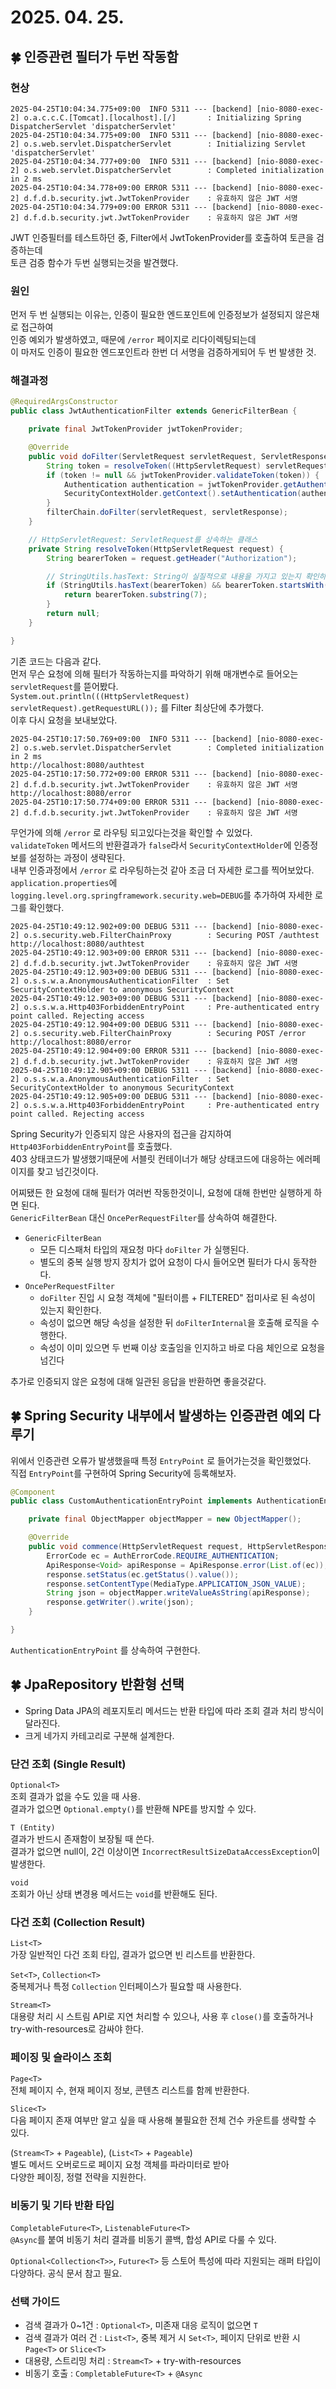 # 2025. 04. 25.

## 🍀 인증관련 필터가 두번 작동함
### 현상
```
2025-04-25T10:04:34.775+09:00  INFO 5311 --- [backend] [nio-8080-exec-2] o.a.c.c.C.[Tomcat].[localhost].[/]       : Initializing Spring DispatcherServlet 'dispatcherServlet'
2025-04-25T10:04:34.775+09:00  INFO 5311 --- [backend] [nio-8080-exec-2] o.s.web.servlet.DispatcherServlet        : Initializing Servlet 'dispatcherServlet'
2025-04-25T10:04:34.777+09:00  INFO 5311 --- [backend] [nio-8080-exec-2] o.s.web.servlet.DispatcherServlet        : Completed initialization in 2 ms
2025-04-25T10:04:34.778+09:00 ERROR 5311 --- [backend] [nio-8080-exec-2] d.f.d.b.security.jwt.JwtTokenProvider    : 유효하지 않은 JWT 서명
2025-04-25T10:04:34.779+09:00 ERROR 5311 --- [backend] [nio-8080-exec-2] d.f.d.b.security.jwt.JwtTokenProvider    : 유효하지 않은 JWT 서명
```
JWT 인증필터를 테스트하던 중, Filter에서 JwtTokenProvider를 호출하여 토큰을 검증하는데  
토큰 검증 함수가 두번 실행되는것을 발견했다.  

### 원인
먼저 두 번 실행되는 이유는, 인증이 필요한 엔드포인트에 인증정보가 설정되지 않은채로 접근하여  
인증 예외가 발생하였고, 때문에 `/error` 페이지로 리다이렉팅되는데  
이 마저도 인증이 필요한 엔드포인트라 한번 더 서명을 검증하게되어 두 번 발생한 것.

### 해결과정
```java
@RequiredArgsConstructor
public class JwtAuthenticationFilter extends GenericFilterBean {

    private final JwtTokenProvider jwtTokenProvider;

    @Override
    public void doFilter(ServletRequest servletRequest, ServletResponse servletResponse, FilterChain filterChain) throws IOException, ServletException {
        String token = resolveToken((HttpServletRequest) servletRequest);
        if (token != null && jwtTokenProvider.validateToken(token)) {
            Authentication authentication = jwtTokenProvider.getAuthentication(token);
            SecurityContextHolder.getContext().setAuthentication(authentication);
        }
        filterChain.doFilter(servletRequest, servletResponse);
    }

    // HttpServletRequest: ServletRequest를 상속하는 클래스
    private String resolveToken(HttpServletRequest request) {
        String bearerToken = request.getHeader("Authorization");

        // StringUtils.hasText: String이 실질적으로 내용을 가지고 있는지 확인하는 함수
        if (StringUtils.hasText(bearerToken) && bearerToken.startsWith("Bearer")) {
            return bearerToken.substring(7);
        }
        return null;
    }

}
```
기존 코드는 다음과 같다.  
먼저 무슨 요청에 의해 필터가 작동하는지를 파악하기 위해 매개변수로 들어오는 `servletRequest`를 뜯어봤다.  
`System.out.println(((HttpServletRequest) servletRequest).getRequestURL());` 를 Filter 최상단에 추가했다.  
이후 다시 요청을 보내보았다. 

```
2025-04-25T10:17:50.769+09:00  INFO 5311 --- [backend] [nio-8080-exec-2] o.s.web.servlet.DispatcherServlet        : Completed initialization in 2 ms
http://localhost:8080/authtest
2025-04-25T10:17:50.772+09:00 ERROR 5311 --- [backend] [nio-8080-exec-2] d.f.d.b.security.jwt.JwtTokenProvider    : 유효하지 않은 JWT 서명
http://localhost:8080/error
2025-04-25T10:17:50.774+09:00 ERROR 5311 --- [backend] [nio-8080-exec-2] d.f.d.b.security.jwt.JwtTokenProvider    : 유효하지 않은 JWT 서명
```
무언가에 의해 `/error` 로 라우팅 되고있다는것을 확인할 수 있었다.  
`validateToken` 메서드의 반환결과가 `false`라서 `SecurityContextHolder`에 인증정보를 설정하는 과정이 생략된다.  
내부 인증과정에서 `/error` 로 라우팅하는것 같아 조금 더 자세한 로그를 찍어보았다.  
`application.properties`에 `logging.level.org.springframework.security.web=DEBUG`를 추가하여 자세한 로그를 확인했다.  

```
2025-04-25T10:49:12.902+09:00 DEBUG 5311 --- [backend] [nio-8080-exec-2] o.s.security.web.FilterChainProxy        : Securing POST /authtest
http://localhost:8080/authtest
2025-04-25T10:49:12.903+09:00 ERROR 5311 --- [backend] [nio-8080-exec-2] d.f.d.b.security.jwt.JwtTokenProvider    : 유효하지 않은 JWT 서명
2025-04-25T10:49:12.903+09:00 DEBUG 5311 --- [backend] [nio-8080-exec-2] o.s.s.w.a.AnonymousAuthenticationFilter  : Set SecurityContextHolder to anonymous SecurityContext
2025-04-25T10:49:12.903+09:00 DEBUG 5311 --- [backend] [nio-8080-exec-2] o.s.s.w.a.Http403ForbiddenEntryPoint     : Pre-authenticated entry point called. Rejecting access
2025-04-25T10:49:12.904+09:00 DEBUG 5311 --- [backend] [nio-8080-exec-2] o.s.security.web.FilterChainProxy        : Securing POST /error
http://localhost:8080/error
2025-04-25T10:49:12.904+09:00 ERROR 5311 --- [backend] [nio-8080-exec-2] d.f.d.b.security.jwt.JwtTokenProvider    : 유효하지 않은 JWT 서명
2025-04-25T10:49:12.905+09:00 DEBUG 5311 --- [backend] [nio-8080-exec-2] o.s.s.w.a.AnonymousAuthenticationFilter  : Set SecurityContextHolder to anonymous SecurityContext
2025-04-25T10:49:12.905+09:00 DEBUG 5311 --- [backend] [nio-8080-exec-2] o.s.s.w.a.Http403ForbiddenEntryPoint     : Pre-authenticated entry point called. Rejecting access
```
Spring Security가 인증되지 않은 사용자의 접근을 감지하여 `Http403ForbiddenEntryPoint`를 호출했다.  
403 상태코드가 발생했기때문에 서블릿 컨테이너가 해당 상태코드에 대응하는 에러페이지를 찾고 넘긴것이다.

어찌됐든 한 요청에 대해 필터가 여러번 작동한것이니, 요청에 대해 한번만 실행하게 하면 된다.  
`GenericFilterBean` 대신 `OncePerRequestFilter`를 상속하여 해결한다.  
* `GenericFilterBean`
    * 모든 디스패처 타입의 재요청 마다 `doFilter` 가 실행된다.
    * 별도의 중복 실행 방지 장치가 없어 요청이 다시 들어오면 필터가 다시 동작한다.
* `OncePerRequestFilter`
    * `doFilter` 진입 시 요청 객체에 "필터이름 + FILTERED" 접미사로 된 속성이 있는지 확인한다.
    * 속성이 없으면 해당 속성을 설정한 뒤 `doFilterInternal`을 호출해 로직을 수행한다.
    * 속성이 이미 있으면 두 번째 이상 호출임을 인지하고 바로 다음 체인으로 요청을 넘긴다

추가로 인증되지 않은 요청에 대해 일관된 응답을 반환하면 좋을것같다.  

## 🍀 Spring Security 내부에서 발생하는 인증관련 예외 다루기
위에서 인증관련 오류가 발생했을때 특정 `EntryPoint` 로 들어가는것을 확인했었다.  
직접 `EntryPoint`를 구현하여 Spring Security에 등록해보자.  

```java
@Component
public class CustomAuthenticationEntryPoint implements AuthenticationEntryPoint {

    private final ObjectMapper objectMapper = new ObjectMapper();

    @Override
    public void commence(HttpServletRequest request, HttpServletResponse response, AuthenticationException authException) throws IOException, ServletException {
        ErrorCode ec = AuthErrorCode.REQUIRE_AUTHENTICATION;
        ApiResponse<Void> apiResponse = ApiResponse.error(List.of(ec));
        response.setStatus(ec.getStatus().value());
        response.setContentType(MediaType.APPLICATION_JSON_VALUE);
        String json = objectMapper.writeValueAsString(apiResponse);
        response.getWriter().write(json);
    }

}
```
`AuthenticationEntryPoint` 를 상속하여 구현한다.  


## 🍀 JpaRepository 반환형 선택
* Spring Data JPA의 레포지토리 메서드는 반환 타입에 따라 조회 결과 처리 방식이 달라진다.
* 크게 네가지 카테고리로 구분해 설계한다.

### 단건 조회 (Single Result)
`Optional<T>`  
조회 결과가 없을 수도 있을 때 사용.  
결과가 없으면 `Optional.empty()`를 반환해 NPE를 방지할 수 있다.  

`T (Entity)`  
결과가 반드시 존재함이 보장될 때 쓴다.  
결과가 없으면 null이, 2건 이상이면 `IncorrectResultSizeDataAccessException`이 발생한다.

`void`  
조회가 아닌 상태 변경용 메서드는 `void`를 반환해도 된다.

### 다건 조회 (Collection Result)
`List<T>`  
가장 일반적인 다건 조회 타입, 결과가 없으면 빈 리스트를 반환한다.

`Set<T>`, `Collection<T>`  
중복제거나 특정 `Collection` 인터페이스가 필요할 때 사용한다.

`Stream<T>`  
대용량 처리 시 스트림 API로 지연 처리할 수 있으나, 사용 후 `close()`를 호출하거나  
try-with-resources로 감싸야 한다.

### 페이징 및 슬라이스 조회
`Page<T>`  
전체 페이지 수, 현재 페이지 정보, 콘텐츠 리스트를 함께 반환한다.

`Slice<T>`  
다음 페이지 존재 여부만 알고 싶을 때 사용해 불필요한 전체 건수 카운트를 생략할 수 있다.

(`Stream<T>` + `Pageable`), (`List<T>` + `Pageable`)  
별도 메서드 오버로드로 페이지 요청 객체를 파라미터로 받아  
다양한 페이징, 정렬 전략을 지원한다.

### 비동기 및 기타 반환 타입
`CompletableFuture<T>`, `ListenableFuture<T>`  
`@Async`를 붙여 비동기 처리 결과를 비동기 콜백, 합성 API로 다룰 수 있다.

`Optional<Collection<T>>`, `Future<T>` 등
스토어 특성에 따라 지원되는 래퍼 타입이 다양하다. 공식 문서 참고 필요.

### 선택 가이드
* 검색 결과가 0~1건 : `Optional<T>`, 미존재 대응 로직이 없으면 `T`
* 검색 결과가 여러 건 : `List<T>`, 중복 제거 시 `Set<T>`, 페이지 단위로 반환 시 `Page<T>` or `Slice<T>`
* 대용량, 스트리밍 처리 : `Stream<T>` + try-with-resources
* 비동기 호출 : `CompletableFuture<T>` + `@Async`